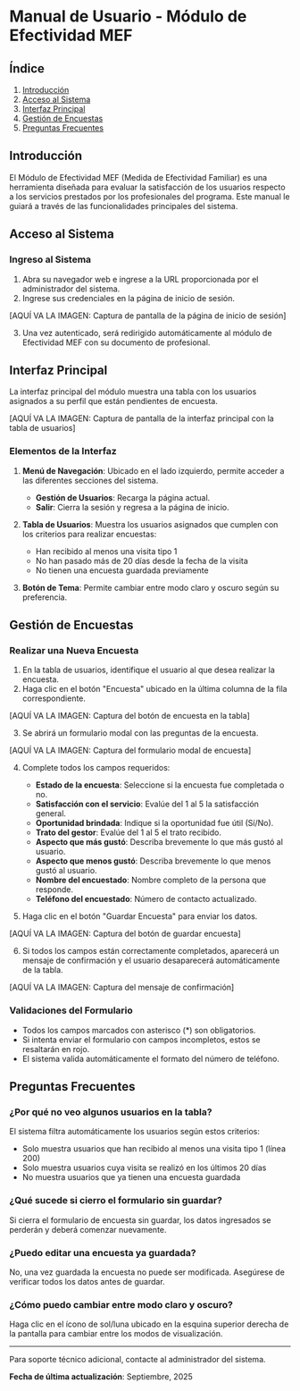 # Manual de Usuario - Módulo de Efectividad MEF

## Índice
1. [Introducción](#introducción)
2. [Acceso al Sistema](#acceso-al-sistema)
3. [Interfaz Principal](#interfaz-principal)
4. [Gestión de Encuestas](#gestión-de-encuestas)
5. [Preguntas Frecuentes](#preguntas-frecuentes)

## Introducción

El Módulo de Efectividad MEF (Medida de Efectividad Familiar) es una herramienta diseñada para evaluar la satisfacción de los usuarios respecto a los servicios prestados por los profesionales del programa. Este manual le guiará a través de las funcionalidades principales del sistema.

## Acceso al Sistema

### Ingreso al Sistema

1. Abra su navegador web e ingrese a la URL proporcionada por el administrador del sistema.
2. Ingrese sus credenciales en la página de inicio de sesión.

[AQUÍ VA LA IMAGEN: Captura de pantalla de la página de inicio de sesión]

3. Una vez autenticado, será redirigido automáticamente al módulo de Efectividad MEF con su documento de profesional.

## Interfaz Principal

La interfaz principal del módulo muestra una tabla con los usuarios asignados a su perfil que están pendientes de encuesta.

[AQUÍ VA LA IMAGEN: Captura de pantalla de la interfaz principal con la tabla de usuarios]

### Elementos de la Interfaz

1. **Menú de Navegación**: Ubicado en el lado izquierdo, permite acceder a las diferentes secciones del sistema.
   - **Gestión de Usuarios**: Recarga la página actual.
   - **Salir**: Cierra la sesión y regresa a la página de inicio.

2. **Tabla de Usuarios**: Muestra los usuarios asignados que cumplen con los criterios para realizar encuestas:
   - Han recibido al menos una visita tipo 1
   - No han pasado más de 20 días desde la fecha de la visita
   - No tienen una encuesta guardada previamente

3. **Botón de Tema**: Permite cambiar entre modo claro y oscuro según su preferencia.

## Gestión de Encuestas

### Realizar una Nueva Encuesta

1. En la tabla de usuarios, identifique el usuario al que desea realizar la encuesta.
2. Haga clic en el botón "Encuesta" ubicado en la última columna de la fila correspondiente.

[AQUÍ VA LA IMAGEN: Captura del botón de encuesta en la tabla]

3. Se abrirá un formulario modal con las preguntas de la encuesta.

[AQUÍ VA LA IMAGEN: Captura del formulario modal de encuesta]

4. Complete todos los campos requeridos:
   - **Estado de la encuesta**: Seleccione si la encuesta fue completada o no.
   - **Satisfacción con el servicio**: Evalúe del 1 al 5 la satisfacción general.
   - **Oportunidad brindada**: Indique si la oportunidad fue útil (Sí/No).
   - **Trato del gestor**: Evalúe del 1 al 5 el trato recibido.
   - **Aspecto que más gustó**: Describa brevemente lo que más gustó al usuario.
   - **Aspecto que menos gustó**: Describa brevemente lo que menos gustó al usuario.
   - **Nombre del encuestado**: Nombre completo de la persona que responde.
   - **Teléfono del encuestado**: Número de contacto actualizado.

5. Haga clic en el botón "Guardar Encuesta" para enviar los datos.

[AQUÍ VA LA IMAGEN: Captura del botón de guardar encuesta]

6. Si todos los campos están correctamente completados, aparecerá un mensaje de confirmación y el usuario desaparecerá automáticamente de la tabla.

[AQUÍ VA LA IMAGEN: Captura del mensaje de confirmación]

### Validaciones del Formulario

- Todos los campos marcados con asterisco (*) son obligatorios.
- Si intenta enviar el formulario con campos incompletos, estos se resaltarán en rojo.
- El sistema valida automáticamente el formato del número de teléfono.

## Preguntas Frecuentes

### ¿Por qué no veo algunos usuarios en la tabla?

El sistema filtra automáticamente los usuarios según estos criterios:
- Solo muestra usuarios que han recibido al menos una visita tipo 1 (línea 200)
- Solo muestra usuarios cuya visita se realizó en los últimos 20 días
- No muestra usuarios que ya tienen una encuesta guardada

### ¿Qué sucede si cierro el formulario sin guardar?

Si cierra el formulario de encuesta sin guardar, los datos ingresados se perderán y deberá comenzar nuevamente.

### ¿Puedo editar una encuesta ya guardada?

No, una vez guardada la encuesta no puede ser modificada. Asegúrese de verificar todos los datos antes de guardar.

### ¿Cómo puedo cambiar entre modo claro y oscuro?

Haga clic en el ícono de sol/luna ubicado en la esquina superior derecha de la pantalla para cambiar entre los modos de visualización.

---

Para soporte técnico adicional, contacte al administrador del sistema.

**Fecha de última actualización**: Septiembre, 2025
